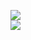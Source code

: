 [![](https://img.shields.io/badge/Made%20With-Github%20Spray-lightgrey.svg?style=for-the-badge&logo=github)](https://github.com/Annihil/github-spray#10346)  
[![](https://i.imgur.com/2DrTn0Z.gif)](https://github.com/Annihil/github-spray)